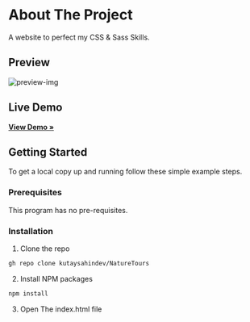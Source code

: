 # About The Project
 A website to perfect my CSS & Sass Skills.

## Preview
![preview-img](https://github.com/kutaysahindev/NatureTours/assets/79334889/a34d950e-6a3f-48bf-8859-4b34eedbb155=1199x1035)

## Live Demo
<a href="https://readme.shaankhan.dev](https://kutaysahindev.github.io/NatureTours/" target="_blank"><strong>View Demo »</strong></a>

## Getting Started

To get a local copy up and running follow these simple example steps.

### Prerequisites

This program has no pre-requisites.

### Installation

1. Clone the repo

```sh
gh repo clone kutaysahindev/NatureTours
```
2. Install NPM packages

```sh
npm install
```

3. Open The index.html file
